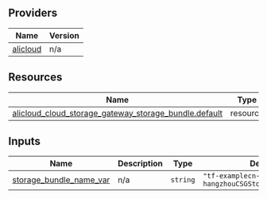 <!-- BEGIN_TF_DOCS -->
## Providers

| Name | Version |
|------|---------|
| <a name="provider_alicloud"></a> [alicloud](#provider\_alicloud) | n/a |

## Resources

| Name | Type |
|------|------|
| [alicloud_cloud_storage_gateway_storage_bundle.default](https://registry.terraform.io/providers/hashicorp/alicloud/latest/docs/resources/cloud_storage_gateway_storage_bundle) | resource |

## Inputs

| Name | Description | Type | Default | Required |
|------|-------------|------|---------|:--------:|
| <a name="input_storage_bundle_name_var"></a> [storage\_bundle\_name\_var](#input\_storage\_bundle\_name\_var) | n/a | `string` | `"tf-examplecn-hangzhouCSGStorageBundle41300"` | no |
<!-- END_TF_DOCS -->    